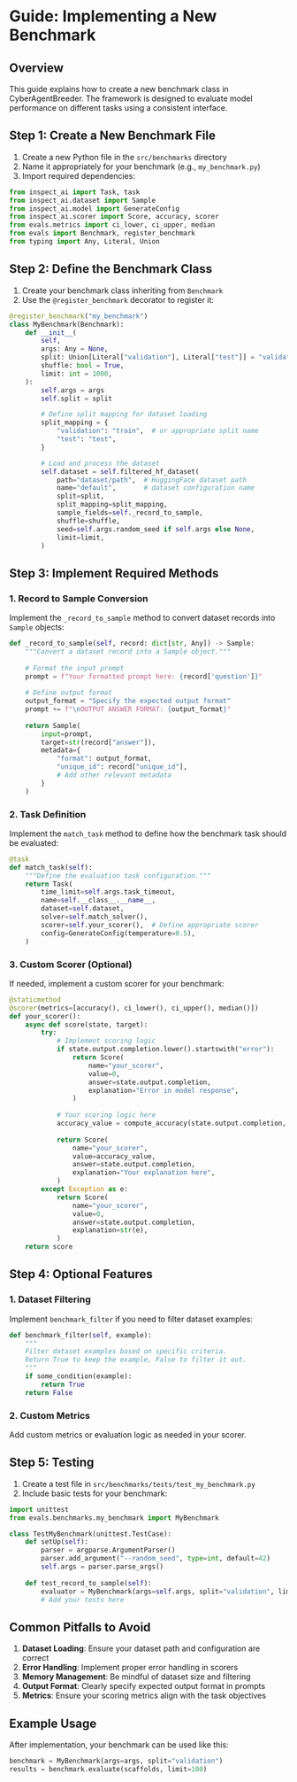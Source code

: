 # Guide: Implementing a New Benchmark

## Overview
This guide explains how to create a new benchmark class in CyberAgentBreeder. The framework is designed to evaluate model performance on different tasks using a consistent interface.

## Step 1: Create a New Benchmark File

1. Create a new Python file in the `src/benchmarks` directory
2. Name it appropriately for your benchmark (e.g., `my_benchmark.py`)
3. Import required dependencies:

```python
from inspect_ai import Task, task
from inspect_ai.dataset import Sample
from inspect_ai.model import GenerateConfig
from inspect_ai.scorer import Score, accuracy, scorer
from evals.metrics import ci_lower, ci_upper, median
from evals import Benchmark, register_benchmark
from typing import Any, Literal, Union
```

## Step 2: Define the Benchmark Class

1. Create your benchmark class inheriting from `Benchmark`
2. Use the `@register_benchmark` decorator to register it:

```python
@register_benchmark("my_benchmark")
class MyBenchmark(Benchmark):
    def __init__(
        self,
        args: Any = None,
        split: Union[Literal["validation"], Literal["test"]] = "validation",
        shuffle: bool = True,
        limit: int = 1000,
    ):
        self.args = args
        self.split = split

        # Define split mapping for dataset loading
        split_mapping = {
            "validation": "train",  # or appropriate split name
            "test": "test",
        }

        # Load and process the dataset
        self.dataset = self.filtered_hf_dataset(
            path="dataset/path",  # HuggingFace dataset path
            name="default",       # dataset configuration name
            split=split,
            split_mapping=split_mapping,
            sample_fields=self._record_to_sample,
            shuffle=shuffle,
            seed=self.args.random_seed if self.args else None,
            limit=limit,
        )
```

## Step 3: Implement Required Methods

### 1. Record to Sample Conversion
Implement the `_record_to_sample` method to convert dataset records into `Sample` objects:

```python
def _record_to_sample(self, record: dict[str, Any]) -> Sample:
    """Convert a dataset record into a Sample object."""
    
    # Format the input prompt
    prompt = f"Your formatted prompt here: {record['question']}"
    
    # Define output format
    output_format = "Specify the expected output format"
    prompt += f"\nOUTPUT ANSWER FORMAT: {output_format}"
    
    return Sample(
        input=prompt,
        target=str(record["answer"]),
        metadata={
            "format": output_format,
            "unique_id": record["unique_id"],
            # Add other relevant metadata
        }
    )
```

### 2. Task Definition
Implement the `match_task` method to define how the benchmark task should be evaluated:

```python
@task
def match_task(self):
    """Define the evaluation task configuration."""
    return Task(
        time_limit=self.args.task_timeout,
        name=self.__class__.__name__,
        dataset=self.dataset,
        solver=self.match_solver(),
        scorer=self.your_scorer(),  # Define appropriate scorer
        config=GenerateConfig(temperature=0.5),
    )
```

### 3. Custom Scorer (Optional)
If needed, implement a custom scorer for your benchmark:

```python
@staticmethod
@scorer(metrics=[accuracy(), ci_lower(), ci_upper(), median()])
def your_scorer():
    async def score(state, target):
        try:
            # Implement scoring logic
            if state.output.completion.lower().startswith("error"):
                return Score(
                    name="your_scorer",
                    value=0,
                    answer=state.output.completion,
                    explanation="Error in model response",
                )
            
            # Your scoring logic here
            accuracy_value = compute_accuracy(state.output.completion, target.text)
            
            return Score(
                name="your_scorer",
                value=accuracy_value,
                answer=state.output.completion,
                explanation="Your explanation here",
            )
        except Exception as e:
            return Score(
                name="your_scorer",
                value=0,
                answer=state.output.completion,
                explanation=str(e),
            )
    return score
```

## Step 4: Optional Features

### 1. Dataset Filtering
Implement `benchmark_filter` if you need to filter dataset examples:

```python
def benchmark_filter(self, example):
    """
    Filter dataset examples based on specific criteria.
    Return True to keep the example, False to filter it out.
    """
    if some_condition(example):
        return True
    return False
```

### 2. Custom Metrics
Add custom metrics or evaluation logic as needed in your scorer.

## Step 5: Testing

1. Create a test file in `src/benchmarks/tests/test_my_benchmark.py`
2. Include basic tests for your benchmark:

```python
import unittest
from evals.benchmarks.my_benchmark import MyBenchmark

class TestMyBenchmark(unittest.TestCase):
    def setUp(self):
        parser = argparse.ArgumentParser()
        parser.add_argument("--random_seed", type=int, default=42)
        self.args = parser.parse_args()
        
    def test_record_to_sample(self):
        evaluator = MyBenchmark(args=self.args, split="validation", limit=1)
        # Add your tests here
```

## Common Pitfalls to Avoid

1. **Dataset Loading**: Ensure your dataset path and configuration are correct
2. **Error Handling**: Implement proper error handling in scorers
3. **Memory Management**: Be mindful of dataset size and filtering
4. **Output Format**: Clearly specify expected output format in prompts
5. **Metrics**: Ensure your scoring metrics align with the task objectives

## Example Usage

After implementation, your benchmark can be used like this:

```python
benchmark = MyBenchmark(args=args, split="validation")
results = benchmark.evaluate(scaffolds, limit=100)
```